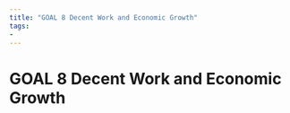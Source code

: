 ```yaml
---
title: "GOAL 8 Decent Work and Economic Growth"
tags: 
- 
---
```

# GOAL 8 Decent Work and Economic Growth

